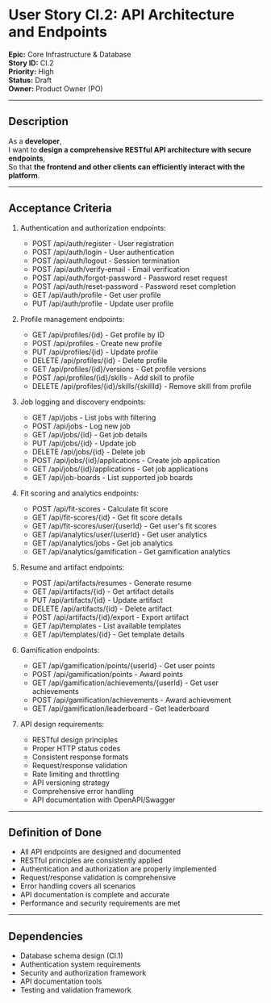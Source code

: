 # User Story CI.2: API Architecture and Endpoints

**Epic:** Core Infrastructure & Database  
**Story ID:** CI.2  
**Priority:** High  
**Status:** Draft  
**Owner:** Product Owner (PO)

---

## Description

As a **developer**,  
I want to **design a comprehensive RESTful API architecture with secure endpoints**,  
So that **the frontend and other clients can efficiently interact with the platform**.

---

## Acceptance Criteria

1. Authentication and authorization endpoints:
   - POST /api/auth/register - User registration
   - POST /api/auth/login - User authentication
   - POST /api/auth/logout - Session termination
   - POST /api/auth/verify-email - Email verification
   - POST /api/auth/forgot-password - Password reset request
   - POST /api/auth/reset-password - Password reset completion
   - GET /api/auth/profile - Get user profile
   - PUT /api/auth/profile - Update user profile

2. Profile management endpoints:
   - GET /api/profiles/{id} - Get profile by ID
   - POST /api/profiles - Create new profile
   - PUT /api/profiles/{id} - Update profile
   - DELETE /api/profiles/{id} - Delete profile
   - GET /api/profiles/{id}/versions - Get profile versions
   - POST /api/profiles/{id}/skills - Add skill to profile
   - DELETE /api/profiles/{id}/skills/{skillId} - Remove skill from profile

3. Job logging and discovery endpoints:
   - GET /api/jobs - List jobs with filtering
   - POST /api/jobs - Log new job
   - GET /api/jobs/{id} - Get job details
   - PUT /api/jobs/{id} - Update job
   - DELETE /api/jobs/{id} - Delete job
   - POST /api/jobs/{id}/applications - Create job application
   - GET /api/jobs/{id}/applications - Get job applications
   - GET /api/job-boards - List supported job boards

4. Fit scoring and analytics endpoints:
   - POST /api/fit-scores - Calculate fit score
   - GET /api/fit-scores/{id} - Get fit score details
   - GET /api/fit-scores/user/{userId} - Get user's fit scores
   - GET /api/analytics/user/{userId} - Get user analytics
   - GET /api/analytics/jobs - Get job analytics
   - GET /api/analytics/gamification - Get gamification analytics

5. Resume and artifact endpoints:
   - POST /api/artifacts/resumes - Generate resume
   - GET /api/artifacts/{id} - Get artifact details
   - PUT /api/artifacts/{id} - Update artifact
   - DELETE /api/artifacts/{id} - Delete artifact
   - POST /api/artifacts/{id}/export - Export artifact
   - GET /api/templates - List available templates
   - GET /api/templates/{id} - Get template details

6. Gamification endpoints:
   - GET /api/gamification/points/{userId} - Get user points
   - POST /api/gamification/points - Award points
   - GET /api/gamification/achievements/{userId} - Get user achievements
   - POST /api/gamification/achievements - Award achievement
   - GET /api/gamification/leaderboard - Get leaderboard

7. API design requirements:
   - RESTful design principles
   - Proper HTTP status codes
   - Consistent response formats
   - Request/response validation
   - Rate limiting and throttling
   - API versioning strategy
   - Comprehensive error handling
   - API documentation with OpenAPI/Swagger

---

## Definition of Done

- All API endpoints are designed and documented
- RESTful principles are consistently applied
- Authentication and authorization are properly implemented
- Request/response validation is comprehensive
- Error handling covers all scenarios
- API documentation is complete and accurate
- Performance and security requirements are met

---

## Dependencies

- Database schema design (CI.1)
- Authentication system requirements
- Security and authorization framework
- API documentation tools
- Testing and validation framework 